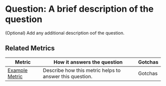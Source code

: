 # **Question:** A brief description of the question

(Optional) Add any additional description oof the question.

## Related Metrics

| **Metric** | **How it answers the question** | **Gotchas** |
| --- | --- | --- |
| [Example Metric](../metrics/gqm_metric_template.md) | Describe how this metric helps to answer this question.  | Gotchas |
